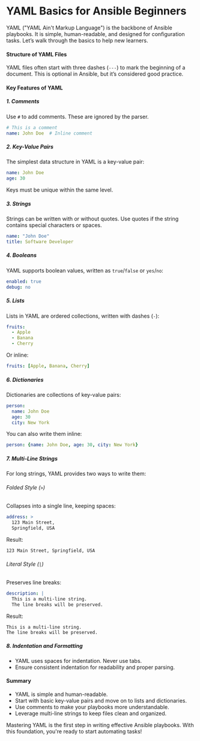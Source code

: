 # YAML Basics for Ansible Beginners

YAML ("YAML Ain't Markup Language") is the backbone of Ansible playbooks. It is simple, human-readable, and designed for configuration tasks. Let’s walk through the basics to help new learners.

#### Structure of YAML Files
YAML files often start with three dashes (`---`) to mark the beginning of a document. This is optional in Ansible, but it’s considered good practice.

#### Key Features of YAML
##### 1. **Comments**
Use `#` to add comments. These are ignored by the parser.

```yaml
# This is a comment
name: John Doe  # Inline comment
```

##### 2. **Key-Value Pairs**
The simplest data structure in YAML is a key-value pair:

```yaml
name: John Doe
age: 30
```

Keys must be unique within the same level.

##### 3. **Strings**
Strings can be written with or without quotes. Use quotes if the string contains special characters or spaces.

```yaml
name: "John Doe"
title: Software Developer
```

##### 4. **Booleans**
YAML supports boolean values, written as `true`/`false` or `yes`/`no`:

```yaml
enabled: true
debug: no
```

##### 5. **Lists**
Lists in YAML are ordered collections, written with dashes (`-`):

```yaml
fruits:
  - Apple
  - Banana
  - Cherry
```

Or inline:

```yaml
fruits: [Apple, Banana, Cherry]
```

##### 6. **Dictionaries**
Dictionaries are collections of key-value pairs:

```yaml
person:
  name: John Doe
  age: 30
  city: New York
```

You can also write them inline:

```yaml
person: {name: John Doe, age: 30, city: New York}
```
##### 7. **Multi-Line Strings**
For long strings, YAML provides two ways to write them:

###### Folded Style (`>`)
Collapses into a single line, keeping spaces:

```yaml
address: >
  123 Main Street,
  Springfield, USA
```

Result:

```plaintext
123 Main Street, Springfield, USA
```

###### Literal Style (`|`)
Preserves line breaks:

```yaml
description: |
  This is a multi-line string.
  The line breaks will be preserved.
```

Result:

```plaintext
This is a multi-line string.
The line breaks will be preserved.
```

##### 8. **Indentation and Formatting**
- YAML uses spaces for indentation. Never use tabs.
- Ensure consistent indentation for readability and proper parsing.

#### Summary
- YAML is simple and human-readable.
- Start with basic key-value pairs and move on to lists and dictionaries.
- Use comments to make your playbooks more understandable.
- Leverage multi-line strings to keep files clean and organized.

Mastering YAML is the first step in writing effective Ansible playbooks. With this foundation, you're ready to start automating tasks!
